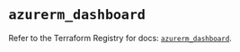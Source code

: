 # `azurerm_dashboard`

Refer to the Terraform Registry for docs: [`azurerm_dashboard`](https://registry.terraform.io/providers/hashicorp/azurerm/3.111.0/docs/resources/dashboard).
